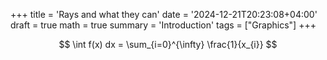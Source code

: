 +++
title = 'Rays and what they can'
date = '2024-12-21T20:23:08+04:00'
draft = true
math = true
summary = 'Introduction'
tags = ["Graphics"]
+++

$$
\int f(x) dx = \sum_{i=0}^{\infty} \frac{1}{x_{i}}
$$